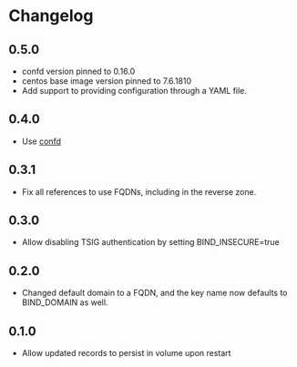 # Changelog

## 0.5.0
* confd version pinned to  0.16.0
* centos base image version pinned to 7.6.1810
* Add support to providing configuration through a YAML file.

## 0.4.0
* Use [confd](http://www.confd.io/)

## 0.3.1
* Fix all references to use FQDNs, including in the reverse zone.

## 0.3.0
* Allow disabling TSIG authentication by setting BIND_INSECURE=true

## 0.2.0
* Changed default domain to a FQDN, and the key name now defaults to BIND_DOMAIN as well.

## 0.1.0
* Allow updated records to persist in volume upon restart
